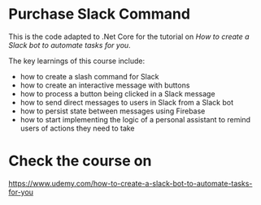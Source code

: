 # Purchase Slack Command

This is the code adapted to .Net Core for the tutorial on _How to create a Slack bot to automate tasks for you_.

The key learnings of this course include:

* how to create a slash command for Slack
* how to create an interactive message with buttons
* how to process a button being clicked in a Slack message
* how to send direct messages to users in Slack from a Slack bot
* how to persist state between messages using Firebase
* how to start implementing the logic of a personal assistant to remind users of actions they need to take

# Check the course on
https://www.udemy.com/how-to-create-a-slack-bot-to-automate-tasks-for-you